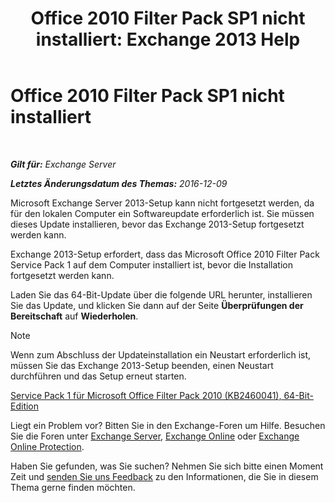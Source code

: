 ﻿---
title: 'Office 2010 Filter Pack SP1 nicht installiert: Exchange 2013 Help'
TOCTitle: Office 2010 Filter Pack SP1 nicht installiert
ms:assetid: 0fbb9c25-cb01-493d-8101-640f17785717
ms:mtpsurl: https://technet.microsoft.com/de-de/library/ms.exch.setupreadiness.msfilterpackv2sp1notinstalled(v=EXCHG.150)
ms:contentKeyID: 50475019
ms.date: 04/24/2018
mtps_version: v=EXCHG.150
ms.translationtype: HT
---

# Office 2010 Filter Pack SP1 nicht installiert

 

_**Gilt für:** Exchange Server_

_**Letztes Änderungsdatum des Themas:** 2016-12-09_

Microsoft Exchange Server 2013-Setup kann nicht fortgesetzt werden, da für den lokalen Computer ein Softwareupdate erforderlich ist. Sie müssen dieses Update installieren, bevor das Exchange 2013-Setup fortgesetzt werden kann.

Exchange 2013-Setup erfordert, dass das Microsoft Office 2010 Filter Pack Service Pack 1 auf dem Computer installiert ist, bevor die Installation fortgesetzt werden kann.

Laden Sie das 64-Bit-Update über die folgende URL herunter, installieren Sie das Update, und klicken Sie dann auf der Seite **Überprüfungen der Bereitschaft** auf **Wiederholen**.


> [!NOTE]
> Wenn zum Abschluss der Updateinstallation ein Neustart erforderlich ist, müssen Sie das Exchange 2013-Setup beenden, einen Neustart durchführen und das Setup erneut starten.



[Service Pack 1 für Microsoft Office Filter Pack 2010 (KB2460041), 64-Bit-Edition](https://go.microsoft.com/fwlink/p/?linkid=254043)

Liegt ein Problem vor? Bitten Sie in den Exchange-Foren um Hilfe. Besuchen Sie die Foren unter [Exchange Server](https://go.microsoft.com/fwlink/p/?linkid=60612), [Exchange Online](https://go.microsoft.com/fwlink/p/?linkid=267542) oder [Exchange Online Protection](https://go.microsoft.com/fwlink/p/?linkid=285351).

Haben Sie gefunden, was Sie suchen? Nehmen Sie sich bitte einen Moment Zeit und [senden Sie uns Feedback](mailto:exsetuphelpfeedback@microsoft.com?subject=exchange%202013%20setup%20help%20feedbac) zu den Informationen, die Sie in diesem Thema gerne finden möchten.

